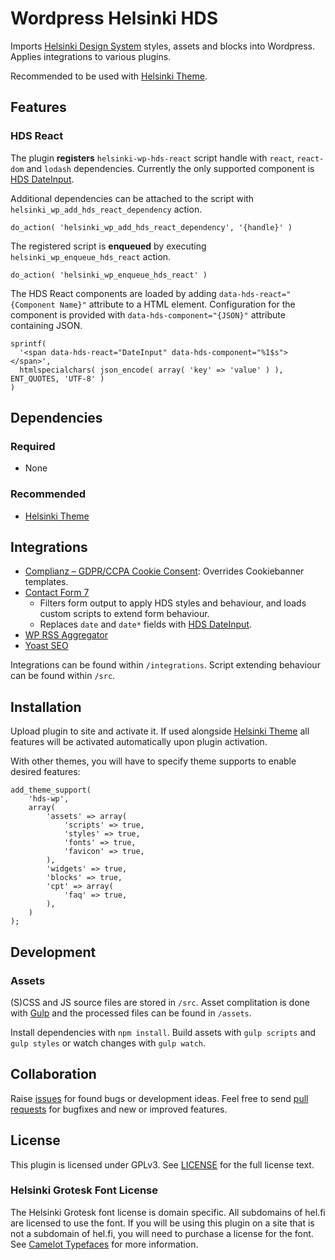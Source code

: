# Wordpress Helsinki HDS
Imports [Helsinki Design System](https://hds.hel.fi/) styles, assets and blocks into Wordpress. Applies integrations to various plugins.

Recommended to be used with [Helsinki Theme](https://github.com/City-of-Helsinki/wordpress-helfi-helsinkiteema).

## Features

### HDS React

The plugin **registers** `helsinki-wp-hds-react` script handle with `react`, `react-dom` and `lodash` dependencies. Currently the only supported component is [HDS DateInput](https://hds.hel.fi/components/date-input/).

Additional dependencies can be attached to the script with `helsinki_wp_add_hds_react_dependency` action.

``do_action( 'helsinki_wp_add_hds_react_dependency', '{handle}' )``

The registered script is **enqueued** by executing `helsinki_wp_enqueue_hds_react` action.

```
do_action( 'helsinki_wp_enqueue_hds_react' )
```

The HDS React components are loaded by adding `data-hds-react="{Component Name}"` attribute to a HTML element. Configuration for the component is provided with `data-hds-component="{JSON}"` attribute containing JSON.

```
sprintf(
  '<span data-hds-react="DateInput" data-hds-component="%1$s"></span>',
  htmlspecialchars( json_encode( array( 'key' => 'value' ) ), ENT_QUOTES, 'UTF-8' )
)
```

## Dependencies

### Required
- None

### Recommended
- [Helsinki Theme](https://github.com/City-of-Helsinki/wordpress-helfi-helsinkiteema)

## Integrations
- [Complianz – GDPR/CCPA Cookie Consent](https://wordpress.org/plugins/complianz-gdpr/): Overrides Cookiebanner templates.
- [Contact Form 7](https://wordpress.org/plugins/contact-form-7/)
  - Filters form output to apply HDS styles and behaviour, and loads custom scripts to extend form behaviour.
  - Replaces `date` and `date*` fields with [HDS DateInput](https://hds.hel.fi/components/date-input/).
- [WP RSS Aggregator](https://wordpress.org/plugins/wp-rss-aggregator/)
- [Yoast SEO](https://wordpress.org/plugins/wordpress-seo/)

Integrations can be found within `/integrations`. Script extending behaviour can be found within `/src`.


## Installation
Upload plugin to site and activate it. If used alongside [Helsinki Theme](https://github.com/City-of-Helsinki/wordpress-helfi-helsinkiteema) all features will be activated automatically upon plugin activation.

With other themes, you will have to specify theme supports to enable desired features:

```
add_theme_support(
    'hds-wp',
    array(
        'assets' => array(
            'scripts' => true,
            'styles' => true,
            'fonts' => true,
            'favicon' => true,
        ),
        'widgets' => true,
        'blocks' => true,
        'cpt' => array(
            'faq' => true,
        ),
    )
);
```

## Development

### Assets
(S)CSS and JS source files are stored in `/src`. Asset complitation is done with [Gulp](https://gulpjs.com/) and the processed files can be found in `/assets`.

Install dependencies with `npm install`. Build assets with `gulp scripts` and `gulp styles` or watch changes with `gulp watch`.

## Collaboration
Raise [issues](https://github.com/City-of-Helsinki/wordpress-helfi-hds-wp/issues) for found bugs or development ideas. Feel free to send [pull requests](https://github.com/City-of-Helsinki/wordpress-helfi-hds-wp/pulls) for bugfixes and new or improved features.

## License

This plugin is licensed under GPLv3. See [LICENSE](https://github.com/City-of-Helsinki/wordpress-helfi-hds-wp/blob/main/LICENSE) for the full license text.

### Helsinki Grotesk Font License

The Helsinki Grotesk font license is domain specific. All subdomains of hel.fi are licensed to use the font. If you will be using this plugin on a site that is not a subdomain of hel.fi, you will need to purchase a license for the font. See [Camelot Typefaces](https://camelot-typefaces.com/helsinki-grotesk) for more information.
